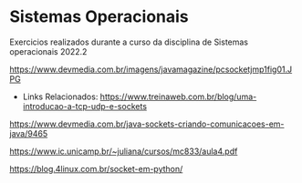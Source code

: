 # Sistemas Operacionais
Exercicios realizados durante a curso da disciplina de Sistemas operacionais 2022.2

https://www.devmedia.com.br/imagens/javamagazine/pcsocketjmp1fig01.JPG


- Links Relacionados:
https://www.treinaweb.com.br/blog/uma-introducao-a-tcp-udp-e-sockets

https://www.devmedia.com.br/java-sockets-criando-comunicacoes-em-java/9465

https://www.ic.unicamp.br/~juliana/cursos/mc833/aula4.pdf

https://blog.4linux.com.br/socket-em-python/

